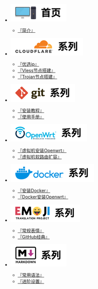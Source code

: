 * <img src="./Component/homepage_sidebar.svg" alt="首页"> <br>
  * [『简介』](./homepage.md)

* <img src="./Component/CF_sidebar.svg" alt="cloudflare logo"> <br>
  * [『优选ip』](./Docs/CloudFlare/Iptest.md)
  * [『Vless节点搭建』](./Docs/CloudFlare/VlessBuild.md)
  * [『Trojan节点搭建』](./Docs/CloudFlare/TrojanBuild.md)

* <img src="./Component/git_sidebar.svg" alt="git logo"> <br>
  * [『安装教程』](./Docs/Git/setup.md)
  * [『使用手册』](./Docs/Git/manual.md)

* <img src="./Component/openwrt_sidebar.svg" alt="openwrt logo"> <br>
  * [『虚拟机安装Openwrt』](./Docs/OpenWrt/openwrt-setup.md)
  * [『虚拟机软路由扩容』](./Docs/OpenWrt/expansion.md)

* <img src="./Component/docker_sidebar.svg" alt="docker logo"> <br>
  * [『安装Docker』](./Docs/Docker/setup.md)  
  * [『Docker安装Openwrt』](./Docs/Docker/openwrt-setup.md)

* <img src="./Component/emoji2_sidebar.svg" alt="emoji logo"> <br>
  * [『常规表情』](./Docs/Emoji/normal.md)
  * [『GitHub经典』](./Docs/Emoji/github.md)

* <img src="./Component/markdown_sidebar.svg" alt="markdown logo"> <br>
  * [『常用语法』](./Docs/Markdown/basic.md.md) 
  * [『进阶设置』](./Docs/Markdown/advanced.md) 